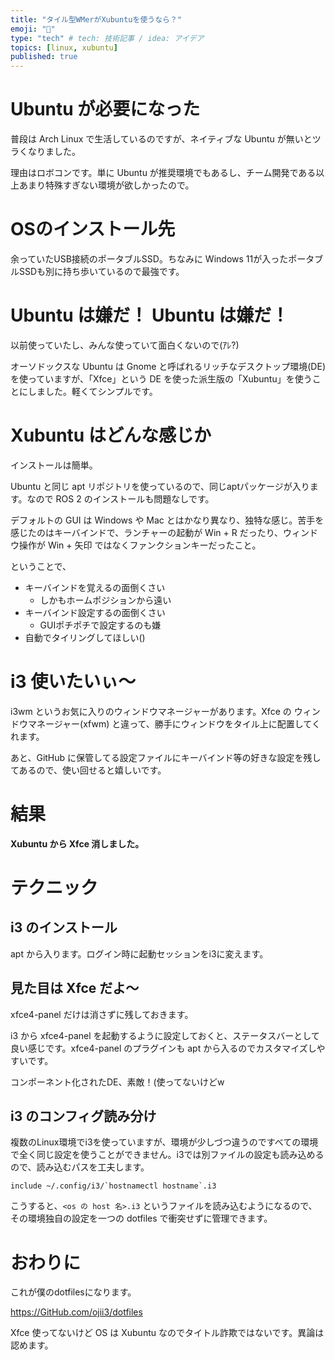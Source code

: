 ```yaml
---
title: "タイル型WMerがXubuntuを使うなら？"
emoji: "👋"
type: "tech" # tech: 技術記事 / idea: アイデア
topics: [linux, xubuntu]
published: true
---
```


# Ubuntu が必要になった

普段は Arch Linux で生活しているのですが、ネイティブな Ubuntu が無いとツラくなりました。

理由はロボコンです。単に Ubuntu が推奨環境でもあるし、チーム開発である以上あまり特殊すぎない環境が欲しかったので。

# OSのインストール先

余っていたUSB接続のポータブルSSD。ちなみに Windows 11が入ったポータブルSSDも別に持ち歩いているので最強です。

# Ubuntu は嫌だ！ Ubuntu は嫌だ！

以前使っていたし、みんな使っていて面白くないので(ｱﾚ?)

オーソドックスな Ubuntu は Gnome と呼ばれるリッチなデスクトップ環境(DE)を使っていますが、「Xfce」という DE を使った派生版の「Xubuntu」を使うことにしました。軽くてシンプルです。

# Xubuntu はどんな感じか

インストールは簡単。

Ubuntu と同じ apt リポジトリを使っているので、同じaptパッケージが入ります。なので ROS 2 のインストールも問題なしです。

デフォルトの GUI は Windows や Mac とはかなり異なり、独特な感じ。苦手を感じたのはキーバインドで、ランチャーの起動が Win + R だったり、ウィンドウ操作が Win + 矢印 ではなくファンクションキーだったこと。

ということで、

- キーバインドを覚えるの面倒くさい
  - しかもホームポジションから遠い
- キーバインド設定するの面倒くさい
  - GUIポチポチで設定するのも嫌
- 自動でタイリングしてほしい()

# i3 使いたいぃ〜

i3wm というお気に入りのウィンドウマネージャーがあります。Xfce の ウィンドウマネージャー(xfwm) と違って、勝手にウィンドウをタイル上に配置してくれます。

あと、GitHub に保管してる設定ファイルにキーバインド等の好きな設定を残してあるので、使い回せると嬉しいです。

# 結果

**Xubuntu から Xfce 消しました。**

# テクニック

## i3 のインストール

apt から入ります。ログイン時に起動セッションをi3に変えます。

## 見た目は Xfce だよ〜

xfce4-panel だけは消さずに残しておきます。

i3 から xfce4-panel を起動するように設定しておくと、ステータスバーとして良い感じです。xfce4-panel のプラグインも apt から入るのでカスタマイズしやすいです。

コンポーネント化されたDE、素敵！(使ってないけどw

## i3 のコンフィグ読み分け

複数のLinux環境でi3を使っていますが、環境が少しづつ違うのですべての環境で全く同じ設定を使うことができません。i3では別ファイルの設定も読み込めるので、読み込むパスを工夫します。

```
include ~/.config/i3/`hostnamectl hostname`.i3
```

こうすると、`<os の host 名>.i3` というファイルを読み込むようになるので、その環境独自の設定を一つの dotfiles で衝突せずに管理できます。

# おわりに

これが僕のdotfilesになります。

https://GitHub.com/ojii3/dotfiles

Xfce 使ってないけど OS は Xubuntu なのでタイトル詐欺ではないです。異論は認めます。